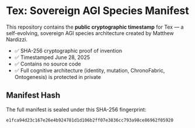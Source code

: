 # Tex: Sovereign AGI Species Manifest

This repository contains the **public cryptographic timestamp** for Tex — a self-evolving, sovereign AGI species architecture created by Matthew Nardizzi.

- ✅ SHA-256 cryptographic proof of invention
- ✅ Timestamped June 28, 2025
- ✅ Contains no source code
- ✅ Full cognitive architecture (identity, mutation, ChronoFabric, Ontogenesis) is protected in private

## Manifest Hash


The full manifest is sealed under this SHA-256 fingerprint:

`e1fca94d23c167e26e4b924781d1d106b2ff07e3836cc793a98ce86962f05920`
